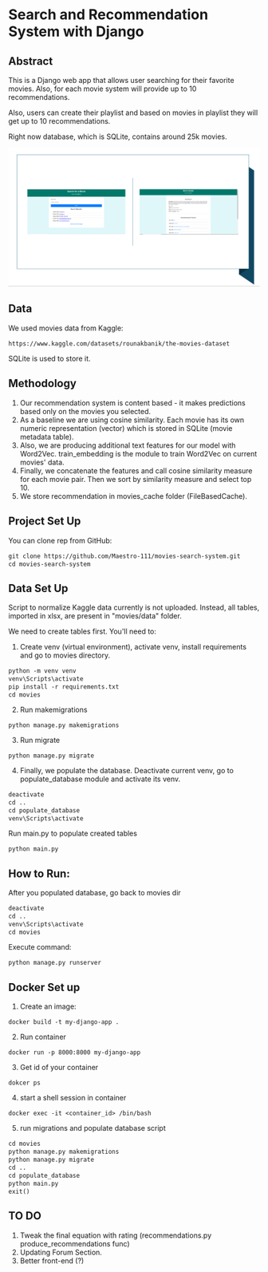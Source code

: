 # Search and Recommendation System with Django

## Abstract
This is a Django web app that allows user searching for their favorite movies.
Also, for each movie system will provide up to 10 recommendations. 

Also, users can create their playlist and based on movies in playlist they will get up to 10 recommendations. 

Right now database, which is SQLite, contains around 25k movies.

<img width="1300" alt="teaser" src="./figure/sample.PNG">

## Data

We used movies data from Kaggle:

```
https://www.kaggle.com/datasets/rounakbanik/the-movies-dataset
```

SQLite is used to store it. 

## Methodology

1. Our recommendation system is content based - it makes predictions based only on the movies you selected.
2. As a baseline we are using cosine similarity. Each movie has its own numeric representation (vector) which is stored in SQLite (movie metadata table).
3. Also, we are producing additional text features for our model with Word2Vec. train_embedding is the module to train Word2Vec on current movies' data.
4. Finally, we concatenate the features and call cosine similarity measure for each movie pair. Then we sort by similarity measure and select top 10.
5. We store recommendation in movies_cache folder (FileBasedCache).

## Project Set Up

You can clone rep from GitHub:

```
git clone https://github.com/Maestro-111/movies-search-system.git
cd movies-search-system
```

## Data Set Up

Script to normalize Kaggle data currently is not uploaded.
Instead, all tables, imported in xlsx, are present in "movies/data" folder.

We need to create tables first. You'll need to:

1) Create venv (virtual environment), activate venv, install requirements and go to movies directory.

```
python -m venv venv
venv\Scripts\activate
pip install -r requirements.txt 
cd movies
```

2) Run makemigrations

```
python manage.py makemigrations
```

3) Run migrate

```
python manage.py migrate
```

4) Finally, we populate the database. Deactivate current venv, go to populate_database module and activate its venv.

```
deactivate
cd ..
cd populate_database
venv\Scripts\activate
```

Run main.py to populate created tables

```
python main.py
```

## How to Run:

After you populated database, go back to movies dir
```
deactivate
cd ..
venv\Scripts\activate
cd movies
```

Execute command:

```
python manage.py runserver
```


## Docker Set up

1) Create an image:

```
docker build -t my-django-app .
```

2) Run container 

```
docker run -p 8000:8000 my-django-app
```

3) Get id of your container 

```
dokcer ps 
```

4) start a shell session in container

```
docker exec -it <container_id> /bin/bash
```

5) run migrations and populate database script

```
cd movies
python manage.py makemigrations
python manage.py migrate
cd ..
cd populate_database
python main.py
exit()
```


## TO DO

1. Tweak the final equation with rating (recommendations.py produce_recommendations func) 
2. Updating Forum Section.
3. Better front-end (?)









